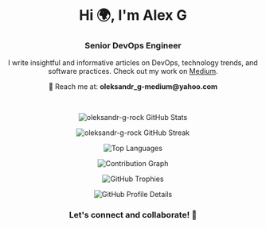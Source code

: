 <h1 align="center">Hi 🌍, I'm Alex G</h1>
<h3 align="center">Senior DevOps Engineer</h3>

<p align="center">
  I write insightful and informative articles on DevOps, technology trends, and software practices. Check out my work on <a href="https://oleksandrg.medium.com/">Medium</a>.
</p>

<p align="center">
  📧 Reach me at: <strong>oleksandr_g-medium@yahoo.com</strong>
</p>

<p align="center">&nbsp;</p>

<p align="center">
  <img src="https://github-readme-stats.vercel.app/api?username=oleksandr-g-rock&show_icons=true&theme=radical" alt="oleksandr-g-rock GitHub Stats" />
</p>

<p align="center">
  <img src="https://github-readme-streak-stats.herokuapp.com/?user=oleksandr-g-rock&theme=dark" alt="oleksandr-g-rock GitHub Streak" />
</p>

<p align="center">
  <img src="https://github-readme-stats.vercel.app/api/top-langs/?username=oleksandr-g-rock&layout=compact&theme=vision-friendly-dark" alt="Top Languages" />
</p>

<p align="center">
  <img src="https://activity-graph.herokuapp.com/graph?username=oleksandr-g-rock&theme=minimal" alt="Contribution Graph" />
</p>

<p align="center">
  <img src="https://github-profile-trophy.vercel.app/?username=oleksandr-g-rock&theme=algolia" alt="GitHub Trophies" />
</p>

<p align="center">
  <img src="https://github-profile-summary-cards.vercel.app/api/cards/profile-details?username=oleksandr-g-rock&theme=vue" alt="GitHub Profile Details" />
</p>

<h3 align="center">Let's connect and collaborate! 🚀</h3>
